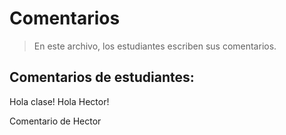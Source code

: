 # Comentarios

> En este archivo, los estudiantes escriben sus comentarios.

## Comentarios de estudiantes:


Hola clase! Hola Hector!


Comentario de Hector
